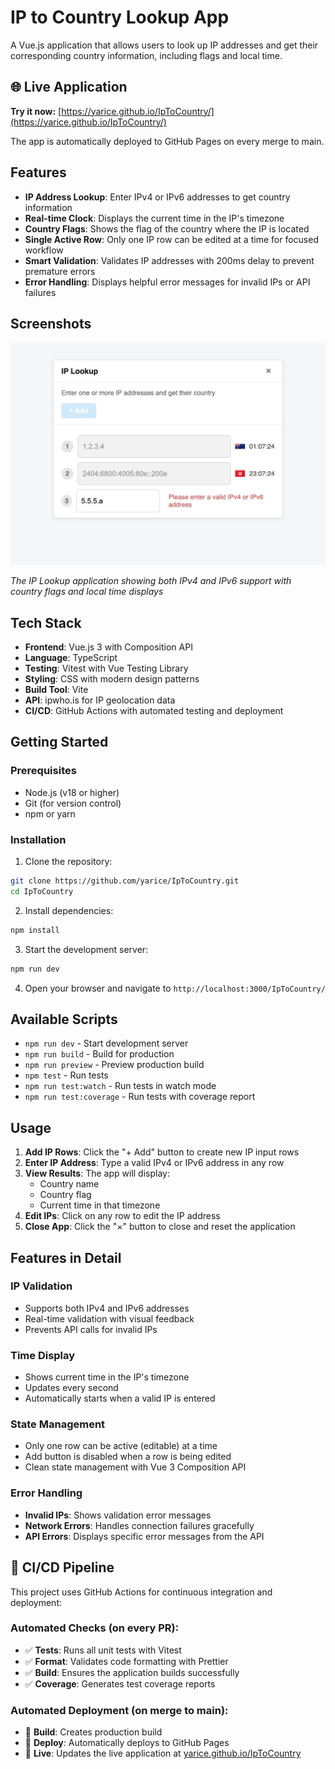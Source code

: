 # IP to Country Lookup App

A Vue.js application that allows users to look up IP addresses and get their corresponding country information, including flags and local time.

## 🌐 Live Application

**Try it now:** [https://yarice.github.io/IpToCountry/](https://yarice.github.io/IpToCountry/)

The app is automatically deployed to GitHub Pages on every merge to main.

## Features

- **IP Address Lookup**: Enter IPv4 or IPv6 addresses to get country information
- **Real-time Clock**: Displays the current time in the IP's timezone
- **Country Flags**: Shows the flag of the country where the IP is located
- **Single Active Row**: Only one IP row can be edited at a time for focused workflow
- **Smart Validation**: Validates IP addresses with 200ms delay to prevent premature errors
- **Error Handling**: Displays helpful error messages for invalid IPs or API failures

## Screenshots

![IP Lookup App Demo](demo.jpeg)

_The IP Lookup application showing both IPv4 and IPv6 support with country flags and local time displays_

## Tech Stack

- **Frontend**: Vue.js 3 with Composition API
- **Language**: TypeScript
- **Testing**: Vitest with Vue Testing Library
- **Styling**: CSS with modern design patterns
- **Build Tool**: Vite
- **API**: ipwho.is for IP geolocation data
- **CI/CD**: GitHub Actions with automated testing and deployment

## Getting Started

### Prerequisites

- Node.js (v18 or higher)
- Git (for version control)
- npm or yarn

### Installation

1. Clone the repository:

```bash
git clone https://github.com/yarice/IpToCountry.git
cd IpToCountry
```

2. Install dependencies:

```bash
npm install
```

3. Start the development server:

```bash
npm run dev
```

4. Open your browser and navigate to `http://localhost:3000/IpToCountry/`

## Available Scripts

- `npm run dev` - Start development server
- `npm run build` - Build for production
- `npm run preview` - Preview production build
- `npm test` - Run tests
- `npm run test:watch` - Run tests in watch mode
- `npm run test:coverage` - Run tests with coverage report

## Usage

1. **Add IP Rows**: Click the "+ Add" button to create new IP input rows
2. **Enter IP Address**: Type a valid IPv4 or IPv6 address in any row
3. **View Results**: The app will display:
   - Country name
   - Country flag
   - Current time in that timezone
4. **Edit IPs**: Click on any row to edit the IP address
5. **Close App**: Click the "×" button to close and reset the application

## Features in Detail

### IP Validation

- Supports both IPv4 and IPv6 addresses
- Real-time validation with visual feedback
- Prevents API calls for invalid IPs

### Time Display

- Shows current time in the IP's timezone
- Updates every second
- Automatically starts when a valid IP is entered

### State Management

- Only one row can be active (editable) at a time
- Add button is disabled when a row is being edited
- Clean state management with Vue 3 Composition API

### Error Handling

- **Invalid IPs**: Shows validation error messages
- **Network Errors**: Handles connection failures gracefully
- **API Errors**: Displays specific error messages from the API

## 🚀 CI/CD Pipeline

This project uses GitHub Actions for continuous integration and deployment:

### Automated Checks (on every PR):

- ✅ **Tests**: Runs all unit tests with Vitest
- ✅ **Format**: Validates code formatting with Prettier
- ✅ **Build**: Ensures the application builds successfully
- ✅ **Coverage**: Generates test coverage reports

### Automated Deployment (on merge to main):

- 🚀 **Build**: Creates production build
- 🚀 **Deploy**: Automatically deploys to GitHub Pages
- 🚀 **Live**: Updates the live application at [yarice.github.io/IpToCountry](https://yarice.github.io/IpToCountry/)
